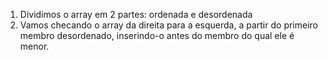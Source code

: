 1. Dividimos o array em 2 partes: ordenada e desordenada
2. Vamos checando o array da direita para a esquerda, a partir do primeiro membro desordenado, inserindo-o antes do membro do qual ele é menor.

